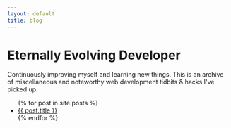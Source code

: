 ```yaml
---
layout: default
title: blog
---
```

<div class="about-img">
</div>

<h1> Eternally Evolving Developer </h1>
<p> Continuously improving myself and learning new things.
  This is an archive of miscellaneous and noteworthy web development tidbits & hacks I've picked up.
</p>

<ul>
  {% for post in site.posts %}
    <li>
      <a href="{{ post.url }}">{{ post.title }}</a>
    </li>
  {% endfor %}
</ul>




<!--
You can find the source code for Jekyll at GitHub:
[jekyll][jekyll-organization] /
[jekyll](https://github.com/jekyll/jekyll)


[jekyll-organization]: https://github.com/jekyll -->
